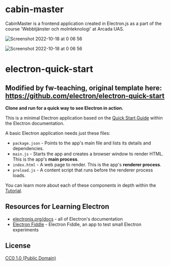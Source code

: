 # cabin-master
CabinMaster is a frontend application created in Electron.js as a part of the course 'Webbtjänster och molnteknologi' at Arcada UAS. 

![Screenshot 2022-10-18 at 0 06 56](https://user-images.githubusercontent.com/5682399/196283751-d9d23ded-368a-431f-8196-9dfbeace57ea.png)

![Screenshot 2022-10-18 at 0 06 56](https://user-images.githubusercontent.com/5682399/196283868-4848c4f6-08f3-41eb-aa24-684f3d6e037d.png)

# electron-quick-start

## Modified by fw-teaching, original template here: https://github.com/electron/electron-quick-start

**Clone and run for a quick way to see Electron in action.**

This is a minimal Electron application based on the [Quick Start Guide](https://electronjs.org/docs/latest/tutorial/quick-start) within the Electron documentation.

A basic Electron application needs just these files:

- `package.json` - Points to the app's main file and lists its details and dependencies.
- `main.js` - Starts the app and creates a browser window to render HTML. This is the app's **main process**.
- `index.html` - A web page to render. This is the app's **renderer process**.
- `preload.js` - A content script that runs before the renderer process loads.

You can learn more about each of these components in depth within the [Tutorial](https://electronjs.org/docs/latest/tutorial/tutorial-prerequisites).


## Resources for Learning Electron

- [electronjs.org/docs](https://electronjs.org/docs) - all of Electron's documentation
- [Electron Fiddle](https://electronjs.org/fiddle) - Electron Fiddle, an app to test small Electron experiments

## License

[CC0 1.0 (Public Domain)](LICENSE.md)

